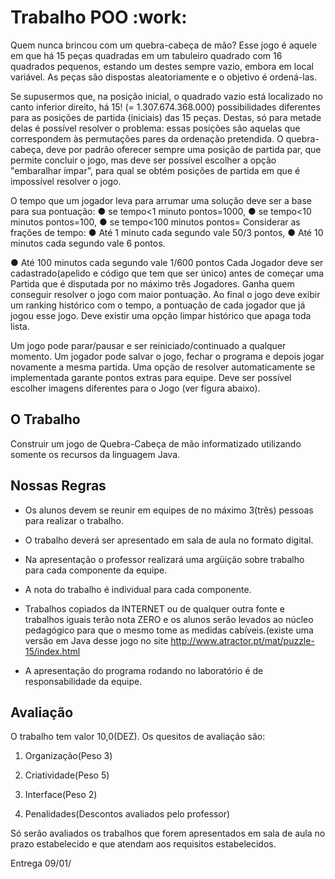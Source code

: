 # Trabalho POO :work:

Quem nunca brincou com um quebra-cabeça de mão? Esse jogo é aquele em que há
15 peças quadradas em um tabuleiro quadrado com 16 quadrados pequenos, estando
um destes sempre vazio, embora em local variável. As peças são dispostas
aleatoriamente e o objetivo é ordená-las.

Se supusermos que, na posição inicial, o quadrado vazio está localizado no
canto inferior direito, há 15! (= 1.307.674.368.000) possibilidades diferentes
para as posições de partida (iniciais) das 15 peças. Destas, só para metade
delas é possível resolver o problema: essas posições são aquelas que
correspondem às permutações pares da ordenação pretendida. O quebra-cabeça,
deve por padrão oferecer sempre uma posição de partida par, que permite
concluir o jogo, mas deve ser possível escolher a opção "embaralhar ímpar",
para qual se obtém posições de partida em que é impossível resolver o jogo.

O tempo que um jogador leva para arrumar uma solução deve ser a base para sua
pontuação:
**●** se tempo<1 minuto pontos=1000,
**●** se tempo<10 minutos pontos=100,
**●** se tempo<100 minutos pontos=
Considerar as frações de tempo:
**●** Até 1 minuto cada segundo vale 50/3 pontos,
**●** Até 10 minutos cada segundo vale 6 pontos.

**●** Até 100 minutos cada segundo vale 1/600 pontos
Cada Jogador deve ser cadastrado(apelido e código que tem que ser único) antes
de começar uma Partida que é disputada por no máximo três Jogadores. Ganha
quem conseguir resolver o jogo com maior pontuação. Ao final o jogo deve
exibir um ranking histórico com o tempo, a pontuação de cada jogador que já
jogou esse jogo. Deve existir uma opção limpar histórico que apaga toda lista.

Um jogo pode parar/pausar e ser reiniciado/continuado a qualquer momento. Um
jogador pode salvar o jogo, fechar o programa e depois jogar novamente a mesma
partida. Uma opção de resolver automaticamente se implementada garante pontos
extras para equipe. Deve ser possível escolher imagens diferentes para o Jogo
(ver figura abaixo).

## O Trabalho

Construir um jogo de Quebra-Cabeça de mão informatizado utilizando somente os recursos da linguagem Java.

## Nossas Regras

- Os alunos devem se reunir em equipes de no máximo 3(três) pessoas para realizar o trabalho.

- O trabalho deverá ser apresentado em sala de aula no formato digital.

- Na apresentação o professor realizará uma argüição sobre trabalho para cada componente da equipe.

- A nota do trabalho é individual para cada componente.

- Trabalhos copiados da INTERNET ou de qualquer outra fonte e trabalhos iguais terão nota ZERO e os alunos serão levados ao núcleo pedagógico para que o mesmo tome as medidas cabíveis.(existe uma versão em Java desse jogo no site http://www.atractor.pt/mat/puzzle-15/index.html 

- A apresentação do programa rodando no laboratório é de responsabilidade da equipe.

## Avaliação

O trabalho tem valor 10,0(DEZ). Os quesitos de avaliação são:

1. Organização(Peso 3)

2. Criatividade(Peso 5)

3. Interface(Peso 2)

4. Penalidades(Descontos avaliados pelo professor)

Só serão avaliados os trabalhos que forem apresentados em sala de aula no prazo estabelecido e que atendam aos requisitos estabelecidos.

Entrega 09/01/
